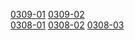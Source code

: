 [0309-01](https://cdn.jsdelivr.net/gh/ghkf85apmv/tars/0309/0309_.7z.001)  [0309-02](https://cdn.jsdelivr.net/gh/ghkf85apmv/tars/0309/0309_.7z.002)  
[0308-01](https://cdn.jsdelivr.net/gh/ghkf85apmv/tars/0308/0308.7z.001) [0308-02](https://cdn.jsdelivr.net/gh/ghkf85apmv/tars/0308/0308.7z.002) [0308-03](https://cdn.jsdelivr.net/gh/ghkf85apmv/tars/0308/0308.7z.003)
